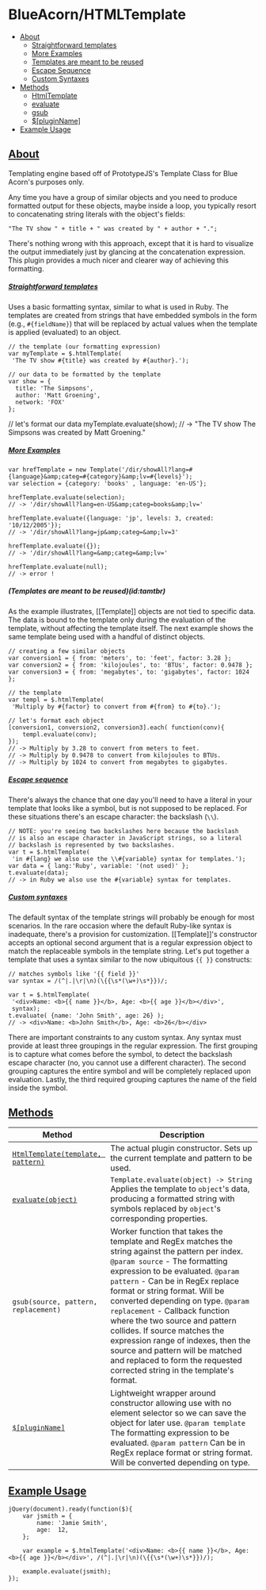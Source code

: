# BlueAcorn/HTMLTemplate

* [About](#about)
	* [Straightforward templates](#sf)
	* [More Examples](#me)
	* [Templates are meant to be reused](#tamtbr)
	* [Escape Sequence](#es)
	* [Custom Syntaxes](#cs)
* [Methods](#methods)
	* [HtmlTemplate](#ht)
	* [evaluate](#ev)
	* [gsub](#gsub)
	* [$[pluginName]](#pn)
* [Example Usage](#eu)

## [About](id:about)


Templating engine based off of PrototypeJS's Template Class for
Blue Acorn's purposes only.

Any time you have a group of similar objects and you need to produce
formatted output for these objects, maybe inside a loop, you typically
resort to concatenating string literals with the object's fields:
 
    "The TV show " + title + " was created by " + author + ".";

There's nothing wrong with this approach, except that it is hard to
visualize the output immediately just by glancing at the concatenation
expression. This plugin provides a much nicer and clearer way of
achieving this formatting.

##### [Straightforward templates](id:sf)

Uses a basic formatting syntax, similar to what is
used in Ruby. The templates are created from strings that have embedded
symbols in the form (e.g., `#{fieldName}`) that will be replaced by
actual values when the template is applied (evaluated) to an object.

```
// the template (our formatting expression)
var myTemplate = $.htmlTemplate(
 'The TV show #{title} was created by #{author}.');

// our data to be formatted by the template
var show = {
  title: 'The Simpsons',
  author: 'Matt Groening',
  network: 'FOX'
};
```

// let's format our data
myTemplate.evaluate(show);
// -> "The TV show The Simpsons was created by Matt Groening."

#####  [More Examples](id:me)

```
var hrefTemplate = new Template('/dir/showAll?lang=#{language}&amp;categ=#{category}&amp;lv=#{levels}');
var selection = {category: 'books' , language: 'en-US'};

hrefTemplate.evaluate(selection);
// -> '/dir/showAll?lang=en-US&amp;categ=books&amp;lv='

hrefTemplate.evaluate({language: 'jp', levels: 3, created: '10/12/2005'});
// -> '/dir/showAll?lang=jp&amp;categ=&amp;lv=3'

hrefTemplate.evaluate({});
// -> '/dir/showAll?lang=&amp;categ=&amp;lv='

hrefTemplate.evaluate(null);
// -> error !
```

##### (Templates are meant to be reused)(id:tamtbr)

As the example illustrates, [[Template]] objects are not tied to specific
data. The data is bound to the template only during the evaluation of the
template, without affecting the template itself. The next example shows the
same template being used with a handful of distinct objects.

```
// creating a few similar objects
var conversion1 = { from: 'meters', to: 'feet', factor: 3.28 };
var conversion2 = { from: 'kilojoules', to: 'BTUs', factor: 0.9478 };
var conversion3 = { from: 'megabytes', to: 'gigabytes', factor: 1024 };

// the template
var templ = $.htmlTemplate(
 'Multiply by #{factor} to convert from #{from} to #{to}.');

// let's format each object
[conversion1, conversion2, conversion3].each( function(conv){
    templ.evaluate(conv);
});
// -> Multiply by 3.28 to convert from meters to feet.
// -> Multiply by 0.9478 to convert from kilojoules to BTUs.
// -> Multiply by 1024 to convert from megabytes to gigabytes.
```

##### [Escape sequence](id:es)

There's always the chance that one day you'll need to have a literal in your
template that looks like a symbol, but is not supposed to be replaced. For
these situations there's an escape character: the backslash (`\\`).

```
// NOTE: you're seeing two backslashes here because the backslash
// is also an escape character in JavaScript strings, so a literal
// backslash is represented by two backslashes.
var t = $.htmlTemplate(
 'in #{lang} we also use the \\#{variable} syntax for templates.');
var data = { lang:'Ruby', variable: '(not used)' };
t.evaluate(data);
// -> in Ruby we also use the #{variable} syntax for templates.
```

##### [Custom syntaxes](id:cs)

The default syntax of the template strings will probably be enough for most
scenarios. In the rare occasion where the default Ruby-like syntax is
inadequate, there's a provision for customization. [[Template]]'s
constructor accepts an optional second argument that is a regular expression
object to match the replaceable symbols in the template string. Let's put
together a template that uses a syntax similar to the now ubiquitous `{{ }}`
constructs:

```
// matches symbols like '{{ field }}'
var syntax = /(^|.|\r|\n)(\{{\s*(\w+)\s*}})/;

var t = $.htmlTemplate(
 '<div>Name: <b>{{ name }}</b>, Age: <b>{{ age }}</b></div>',
 syntax);
t.evaluate( {name: 'John Smith', age: 26} );
// -> <div>Name: <b>John Smith</b>, Age: <b>26</b></div>
```

There are important constraints to any custom syntax. Any syntax must
provide at least three groupings in the regular expression. The first
grouping is to capture what comes before the symbol, to detect the backslash
escape character (no, you cannot use a different character). The second
grouping captures the entire symbol and will be completely replaced upon
evaluation. Lastly, the third required grouping captures the name of the
field inside the symbol.

## [Methods](id:methods)

| Method | Description |
|--------|-------------|
| [`HtmlTemplate(template, pattern)`](id:ht) | The actual plugin constructor. Sets up the current template and pattern to be used. |
| [`evaluate(object)`](id:ev) | `Template.evaluate(object) -> String` Applies the template to `object`'s data, producing a formatted string with symbols replaced by `object`'s corresponding properties. |
| `gsub(source, pattern, replacement)` | Worker function that takes the template and RegEx matches the string against the pattern per index. `@param source` - The formatting expression to be evaluated. `@param pattern` - Can be in RegEx replace format or string format. Will be converted depending on type. `@param replacement` - Callback function where the two source and  pattern collides. If source matches the expression range of indexes, then  the source and pattern will be matched and replaced to form the requested corrected string in the template's format. |
| [`$[pluginName]`](id:pn) | Lightweight wrapper around constructor allowing use with no element selector so we can save the object for later use. `@param template` The formatting expression to be evaluated. `@param pattern` Can be in RegEx replace format or string format. Will be converted depending on type. |

## [Example Usage](id:eu)

```
jQuery(document).ready(function($){
	var jsmith = { 
		name: 'Jamie Smith',
		age:  12,
	};
	
    var example = $.htmlTemplate('<div>Name: <b>{{ name }}</b>, Age: <b>{{ age }}</b></div>', /(^|.|\r|\n)(\{{\s*(\w+)\s*}})/);
    
    example.evaluate(jsmith);
});
```

